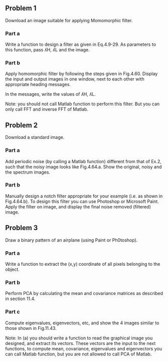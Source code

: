 ## Problem 1
Download an image suitable for applying Momomorphic filter.

### Part a
Write a function to design a filter as given in Eq.4.9-29. As parameters to this function, pass ʎH, ʎL and the image.

### Part b
Apply homomorphic filter by following the steps given in Fig.4.60. Display the input and output images in one window, next to each other with appropriate heading messages. 

In the messages, write the values of ʎH, ʎL.

Note: you should not call Matlab function to perform this filter. But you can only call FFT and inverse FFT of Matlab.

## Problem 2
Download a standard image.

### Part a
Add periodic noise (by calling a Matlab function) different from that of Ex.2, such that the noisy image looks like Fig.4.64.a. Show the original, noisy and the spectrum images.

### Part b
Manually design a notch filter appropriate for your example (i.e. as shown in Fig.4.64.b). To design this filter you can use Photoshop or Microsoft Paint. Apply the filter on image, and display the final noise removed (filtered) image.

## Problem 3
Draw a binary pattern of an airplane (using Paint or Ph0toshop).

### Part a
Write a function to extract the (x,y) coordinate of all pixels belonging to the object.

### Part b
Perform PCA by calculating the mean and covariance matrices as described in section 11.4.

### Part c
Compute eigenvalues, eigenvectors, etc, and show the 4 images similar to those shown in Fig.11.43.

Note: In (a) you should write a function to read the graphical image you designed, and extract its vectors. These vectors are the input to the next functions, to compute mean, covariance, eigenvalues and eigenvectors you can call Matlab function, but you are not allowed to call PCA of Matlab.